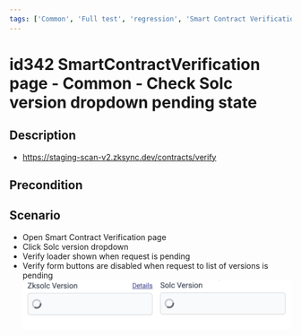 ```yaml
---
tags: ['Common', 'Full test', 'regression', 'Smart Contract Verification page', 'ZKF-2258', 'Active']
---
```


# id342 SmartContractVerification page - Common - Сheck Solc version dropdown pending state

## Description
  - https://staging-scan-v2.zksync.dev/contracts/verify

## Precondition


## Scenario
- Open Smart Contract Verification page
- Click Solc version dropdown
- Verify loader shown when request is pending
- Verify form buttons are disabled when request to list of versions is pending
  ![Screenshot](../../../../static/img/screenshots/common/SmartContractVerification/id342_1.png)